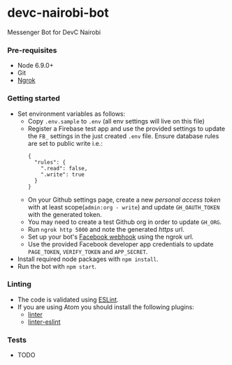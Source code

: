 # devc-nairobi-bot

Messenger Bot for DevC Nairobi

### Pre-requisites

  - Node 6.9.0+
  - Git
  - [Ngrok](https://ngrok.com)

### Getting started

  - Set environment variables as follows:
      * Copy `.env.sample` to `.env` (all env settings will live on this file)
      * Register a Firebase test app and use the provided settings to update the `FB_` settings in the just created `.env` file. Ensure database rules are set to public write i.e.:
          ```
          {
            "rules": {
              ".read": false,
              ".write": true
            }
          }
          ```
      * On your Github settings page, create a new _personal access token_ with at least scope(`admin:org - write`) and update `GH_OAUTH_TOKEN` with the generated token.
      * You may need to create a test Github org in order to update `GH_ORG`.
      * Run `ngrok http 5000` and note the generated *https* url.
      * Set up your bot's [Facebook webhook](https://developers.facebook.com/docs/messenger-platform/guides/setup) using the ngrok url.
      * Use the provided Facebook developer app credentials to update `PAGE_TOKEN`, `VERIFY_TOKEN` and `APP_SECRET`.
  - Install required node packages with `npm install`.
  - Run the bot with `npm start`.

### Linting

  - The code is validated using [ESLint](http://eslint.org/).
  - If you are using Atom you should install the following plugins:
      * [linter](https://atom.io/packages/linter)
      * [linter-eslint](https://atom.io/packages/linter-eslint)

### Tests

  - TODO
